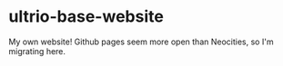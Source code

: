 # ultrio-base-website
My own website! Github pages seem more open than Neocities, so I'm migrating here.
